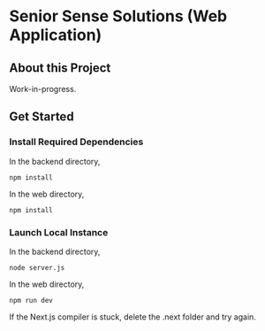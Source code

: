 # Senior Sense Solutions (Web Application)

## About this Project

Work-in-progress.



## Get Started

### Install Required Dependencies

In the backend directory,

```
npm install
```

In the web directory,

```
npm install
```

### Launch Local Instance

In the backend directory,

```
node server.js
```

In the web directory,

```
npm run dev
```

If the Next.js compiler is stuck, delete the .next folder and try again.